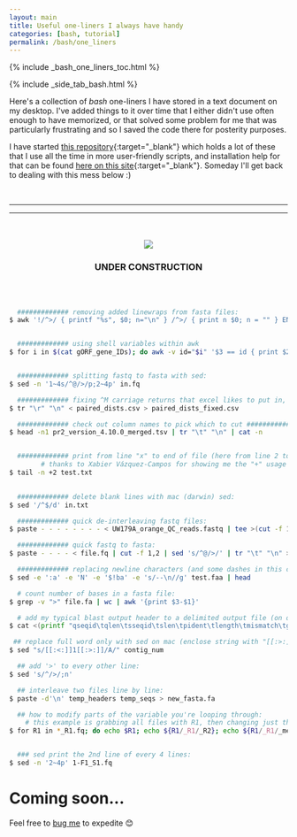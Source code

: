 ```yaml
---
layout: main
title: Useful one-liners I always have handy
categories: [bash, tutorial]
permalink: /bash/one_liners
---
```


{% include _bash_one_liners_toc.html %}

{% include _side_tab_bash.html %}

Here's a collection of *bash* one-liners I have stored in a text document on my desktop. I've added things to it over time that I either didn't use often enough to have memorized, or that solved some problem for me that was particularly frustrating and so I saved the code there for posterity purposes.  

I have started [this repository](https://github.com/AstrobioMike/bioinf_tools){:target="_blank"} which holds a lot of these that I use all the time in more user-friendly scripts, and installation help for that can be found [here on this site](/bash/installing_tools#my-bioinformatics-tools-bit){:target="_blank"}. Someday I'll get back to dealing with this mess below :)  

<br>

---
---
<br>

<br>
<center><img src="{{ site.url }}/images/under_construction.jpeg"></center>
<center><h3>UNDER CONSTRUCTION</h3></center>
<br>
<br>


```bash
  ############# removing added linewraps from fasta files:
$ awk '!/^>/ { printf "%s", $0; n="\n" } /^>/ { print n $0; n = "" } END { printf "%s", n }' in.fa > out.fa 


  ############# using shell variables within awk
$ for i in $(cat gORF_gene_IDs); do awk -v id="$i" '$3 == id { print $2 }' genes_in_splits.txt; done > gORF_gene_splits


  ############# splitting fastq to fasta with sed:
$ sed -n '1~4s/^@/>/p;2~4p' in.fq

  ############# fixing ^M carriage returns that excel likes to put in, so they are newline characters instead:
$ tr "\r" "\n" < paired_dists.csv > paired_dists_fixed.csv

  ############# check out column names to pick which to cut ##############
$ head -n1 pr2_version_4.10.0_merged.tsv | tr "\t" "\n" | cat -n


  ############# print from line "x" to end of file (here from line 2 to leave off a header) 
  		# thanks to Xabier Vázquez-Campos for showing me the "+" usage with `tail` as I was doing this ridiculously convoluted before that :) 
$ tail -n +2 test.txt
  

  ############# delete blank lines with mac (darwin) sed:
$ sed '/^$/d' in.txt

  ############# quick de-interleaving fastq files:
$ paste - - - - - - - - < UW179A_orange_QC_reads.fastq | tee >(cut -f 1-4 | tr '\t' '\n' > reads1.fastq) | cut -f 5-8 | tr '\t' '\n' > reads2.fastq

  ############# quick fastq to fasta:
$ paste - - - - < file.fq | cut -f 1,2 | sed 's/^@/>/' | tr "\t" "\n" > file.fa

  ############# replacing newline characters (and some dashes in this case) with mac's weird sed:
$ sed -e ':a' -e 'N' -e '$!ba' -e 's/--\n//g' test.faa | head

  # count number of bases in a fasta file:
$ grep -v ">" file.fa | wc | awk '{print $3-$1}'

  # add my typical blast output header to a delimited output file (on osx bash):
$ cat <(printf "qseqid\tqlen\tsseqid\tslen\tpident\tlength\tmismatch\tgapopen\tqstart\tqend\tsstart\tsend\tevalue\tbitscore\tscore\n") ggpS_blastp_out.txt > temp && mv temp ggpS_blastp_out.txt

 ## replace full word only with sed on mac (enclose string with "[[:>:]]...[[:<:]]"):
$ sed "s/[[:<:]]1[[:>:]]/A/" contig_num 

  ## add '>' to every other line:
$ sed 's/^/>/;n' 

  ## interleave two files line by line:
$ paste -d'\n' temp_headers temp_seqs > new_fasta.fa

  ## how to modify parts of the variable you're looping through:
    # this example is grabbing all files with R1, then changing just the R1 to R2, then changing just the R1 to merged (within the brace, specifying the variable, the pattern to be replaced, the pattern to replace it with):
$ for R1 in *_R1.fq; do echo $R1; echo ${R1/_R1/_R2}; echo ${R1/_R1/_merged}; done


  ### sed print the 2nd line of every 4 lines:
$ sed -n '2~4p' 1-F1_S1.fq
```

# Coming soon...

Feel free to [bug me](https://twitter.com/AstrobioMike) to expedite 😊
